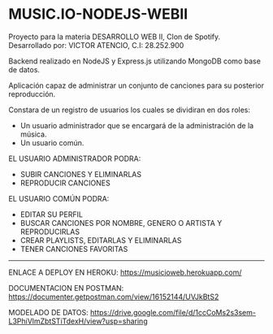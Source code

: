 # MUSIC.IO-NODEJS-WEBII

Proyecto para la materia DESARROLLO WEB II, Clon de Spotify. Desarrollado por: VICTOR ATENCIO, C.I: 28.252.900

Backend realizado en NodeJS y Express.js utilizando MongoDB como base de datos.

Aplicación capaz de administrar un conjunto de canciones para su posterior reproducción.


Constara de un registro de usuarios los cuales se dividiran en dos roles:
* Un usuario administrador que se encargará de la administración de la música.
* Un usuario común.

EL USUARIO ADMINISTRADOR PODRA:
* SUBIR CANCIONES Y ELIMINARLAS
* REPRODUCIR CANCIONES

EL USUARIO COMÚN PODRA:
* EDITAR SU PERFIL
* BUSCAR CANCIONES POR NOMBRE, GENERO O ARTISTA Y REPRODUCIRLAS
* CREAR PLAYLISTS, EDITARLAS Y ELIMINARLAS
* TENER CANCIONES FAVORITAS
--------------------------------------------------------------------------------------------------------------------------------------------------------------------------------
ENLACE A DEPLOY EN HEROKU: https://musicioweb.herokuapp.com/

DOCUMENTACION EN POSTMAN: https://documenter.getpostman.com/view/16152144/UVJkBtS2

MODELADO DE DATOS: https://drive.google.com/file/d/1ccCoMs2s3sem-L3PhiVlmZbtSTiTdexH/view?usp=sharing

